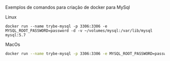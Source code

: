 Exemplos de comandos para criação de docker para MySql

Linux

```docker run --name trybe-mysql -p 3306:3306 -e MYSQL_ROOT_PASSWORD=password -d -v ~/volumes/mysql:/var/lib/mysql mysql:5.7```

MacOs

```sh
docker run --name trybe-mysql -p 3306:3306 -e MYSQL_ROOT_PASSWORD=password -d -v ~/volumes/mysql:/var/lib/mysql --platform linux/x86_64 mysql:5.7
```
